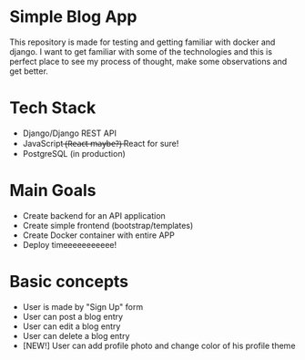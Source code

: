 # Simple Blog App
 This repository is made for testing and getting familiar with docker and django. 
 I want to get familiar with some of the technologies and this is perfect place to see my process of thought, make some observations and get better.
 
 
 # Tech Stack
- Django/Django REST API
- JavaScript ̶(̶R̶e̶a̶c̶t̶ ̶m̶a̶y̶b̶e̶?̶)̶   React for sure!
- PostgreSQL (in production)

# Main Goals
- Create backend for an API application
- Create simple frontend (bootstrap/templates)
- Create Docker container with entire APP
- Deploy timeeeeeeeeeee!

# Basic concepts
- User is made by "Sign Up" form
- User can post a blog entry 
- User can edit a blog entry
- User can delete a blog entry 
- [NEW!] User can add profile photo and change color of his profile theme 

